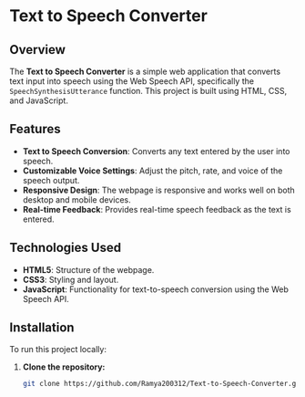 # Text to Speech Converter

## Overview
The **Text to Speech Converter** is a simple web application that converts text input into speech using the Web Speech API, specifically the `SpeechSynthesisUtterance` function. This project is built using HTML, CSS, and JavaScript.

## Features
- **Text to Speech Conversion**: Converts any text entered by the user into speech.
- **Customizable Voice Settings**: Adjust the pitch, rate, and voice of the speech output.
- **Responsive Design**: The webpage is responsive and works well on both desktop and mobile devices.
- **Real-time Feedback**: Provides real-time speech feedback as the text is entered.

## Technologies Used
- **HTML5**: Structure of the webpage.
- **CSS3**: Styling and layout.
- **JavaScript**: Functionality for text-to-speech conversion using the Web Speech API.

## Installation
To run this project locally:

1. **Clone the repository:**
   ```bash
   git clone https://github.com/Ramya200312/Text-to-Speech-Converter.git

